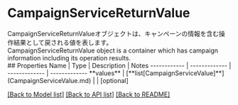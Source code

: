 # CampaignServiceReturnValue

<div lang=\"ja\">CampaignServiceReturnValueオブジェクトは、キャンペーンの情報を含む操作結果として戻される値を表します。</div> <div lang=\"en\">CampaignServiceReturnValue object is a container which has campaign information including its operation results.</div> 
## Properties
Name | Type | Description | Notes
------------ | ------------- | ------------- | -------------
**values** | [**list[CampaignServiceValue]**](CampaignServiceValue.md) |  | [optional] 

[[Back to Model list]](../README.md#documentation-for-models) [[Back to API list]](../README.md#documentation-for-api-endpoints) [[Back to README]](../README.md)


